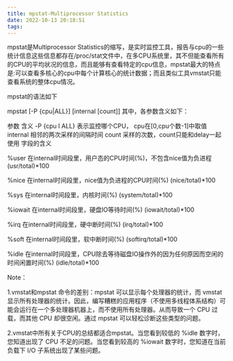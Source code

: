 ```yaml
---
title: mpstat-Multiprocessor Statistics
date: 2022-10-13 20:18:51
tags:
---
```

mpstat是Multiprocessor Statistics的缩写，是实时监控工具，报告与cpu的一些统计信息这些信息都存在/proc/stat文件中，在多CPU系统里，其不但能查看所有的CPU的平均状况的信息，而且能够有查看特定的cpu信息，mpstat最大的特点是:可以查看多核心的cpu中每个计算核心的统计数据；而且类似工具vmstat只能查看系统的整体cpu情况。

mpstat的语法如下

mpstat [-P {cpu|ALL}] [internal [count]]
其中，各参数含义如下：

参数
	含义
-P {cpu l ALL}		表示监控哪个CPU， cpu在[0,cpu个数-1]中取值
internal	相邻的两次采样的间隔时间
count	采样的次数，count只能和delay一起使用
字段的含义

%user      在internal时间段里，用户态的CPU时间(%)，不包含nice值为负进程  (usr/total)*100

%nice      在internal时间段里，nice值为负进程的CPU时间(%)   (nice/total)*100

%sys       在internal时间段里，内核时间(%)       (system/total)*100

%iowait    在internal时间段里，硬盘IO等待时间(%) (iowait/total)*100

%irq         在internal时间段里，硬中断时间(%)     (irq/total)*100

%soft       在internal时间段里，软中断时间(%)     (softirq/total)*100

%idle       在internal时间段里，CPU除去等待磁盘IO操作外的因为任何原因而空闲的时间闲置时间(%) (idle/total)*100

Note：

1.vmstat和mpstat 命令的差别：mpstat 可以显示每个处理器的统计，而 vmstat 显示所有处理器的统计。因此，编写糟糕的应用程序（不使用多线程体系结构）可能会运行在一个多处理器机器上，而不使用所有处理器。从而导致一个 CPU 过载，而其他 CPU 却很空闲。通过 mpstat 可以轻松诊断这些类型的问题。

2.vmstat中所有关于CPU的总结都适合mpstat。当您看到较低的 %idle 数字时，您知道出现了 CPU 不足的问题。当您看到较高的 %iowait 数字时，您知道在当前负载下 I/O 子系统出现了某些问题。
